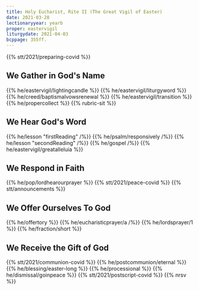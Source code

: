 ```yaml
---
title: Holy Eucharist, Rite II (The Great Vigil of Easter)
date: 2021-03-28
lectionaryyear: yearb
proper: eastervigil
liturgydate: 2021-04-03
bcppage: 355ff.
---
```

{{% stt/2021/preparing-covid %}}

## We Gather in God's Name
{{% he/eastervigil/lightingcandle %}}
{{% he/eastervigil/liturgyword %}}
{{% he/creed/baptismalvowsrenewal %}}
{{% he/eastervigil/transition %}}
{{% he/propercollect %}}
{{% rubric-sit %}}

## We Hear God's Word
{{% he/lesson "firstReading" /%}}
{{% he/psalm/responsively /%}}
{{% he/lesson "secondReading" /%}}
{{% he/gospel /%}}
{{% he/eastervigil/greatalleluia %}}

## We Respond in Faith
{{% he/pop/lordhearourprayer %}}
{{% stt/2021/peace-covid %}}
{{% stt/announcements %}}

## We Offer Ourselves To God
{{% he/offertory %}}
{{% he/eucharisticprayer/a /%}}
{{% he/lordsprayer/1 %}}
{{% he/fraction/short %}}

## We Receive the Gift of God
{{% stt/2021/communion-covid %}}
{{% he/postcommunion/eternal %}}
{{% he/blessing/easter-long %}}
{{% he/processional %}}
{{% he/dismissal/goinpeace %}}
{{% stt/2021/postscript-covid %}}
{{% nrsv %}}
